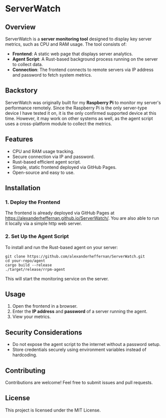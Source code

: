# ServerWatch
## Overview
ServerWatch is a **server monitoring tool** designed to display key server metrics, such as CPU and RAM usage. The tool consists of:
- **Frontend**: A static web page that displays server analytics.
- **Agent Script**: A Rust-based background process running on the server to collect data.
- **Connection**: The frontend connects to remote servers via IP address and password to fetch system metrics.
## Backstory
ServerWatch was originally built for my **Raspberry Pi** to monitor my server's performance remotely. Since the Raspberry Pi is the only server-type device I have tested it on, it is the only confirmed supported device at this time. However, it may work on other systems as well, as the agent script uses a cross-platform module to collect the metrics.
## Features
- CPU and RAM usage tracking.
- Secure connection via IP and password.
- Rust-based efficient agent script.
- Simple, static frontend deployed via GitHub Pages.
- Open-source and easy to use.

## Installation
### 1. Deploy the Frontend
The frontend is already deployed via GitHub Pages at https://alexanderheffernan.github.io/ServerWatch/. You are also able to run it locally via a simple http web server.
### 2. Set Up the Agent Script
To install and run the Rust-based agent on your server:
```
git clone https://github.com/alexanderheffernan/ServerWatch.git
cd your-repo/agent
cargo build --release
./target/release/rrpm-agent
```
This will start the monitoring service on the server.
## Usage
1. Open the frontend in a browser.
2. Enter the **IP address** and **password** of a server running the agent.
3. View your metrics.
## Security Considerations
- Do not expose the agent script to the internet without a password setup.
- Store credentials securely using environment variables instead of hardcoding.
## Contributing
Contributions are welcome! Feel free to submit issues and pull requests.
## License
This project is licensed under the MIT License.
